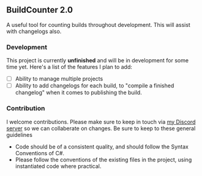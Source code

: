 ## BuildCounter 2.0
A useful tool for counting builds throughout development. This will assist with changelogs also. 

### Development
This project is currently **unfinished** and will be in development for some time yet. Here's a list of the features I plan to add:
- [ ] Ability to manage multiple projects
- [ ] Ability to add changelogs for each build, to "compile a finished changelog" when it comes to publishing the build.

### Contribution
I welcome contributions. Please make sure to keep in touch via [my Discord server](https://maxplayledev.org/discord) so we can collaberate on changes. Be sure to keep to these general guidelines
- Code should be of a consistent quality, and should follow the Syntax Conventions of C#.
- Please follow the conventions of the existing files in the project, using instantiated code where practical.

